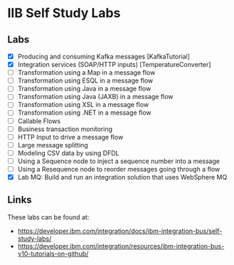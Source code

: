 # IIB Self Study Labs

## Labs

- [x] Producing and consuming Kafka messages [KafkaTutorial]
- [x] Integration services (SOAP/HTTP inputs) [TemperatureConverter]
- [ ] Transformation using a Map in a message flow
- [ ] Transformation using ESQL in a message flow
- [ ] Transformation using Java in a message flow
- [ ] Transformation using Java (JAXB) in a message flow
- [ ] Transformation using XSL in a message flow
- [ ] Transformation using .NET in a message flow
- [ ] Callable Flows
- [ ] Business transaction monitoring
- [ ] HTTP Input to drive a message flow
- [ ] Large message splitting
- [ ] Modeling CSV data by using DFDL
- [ ] Using a Sequence node to inject a sequence number into a message
- [ ] Using a Resequence node to reorder messages going through a flow
- [x] Lab MQ: Build and run an integration solution that uses WebSphere MQ

## Links

These labs can be found at:

- <https://developer.ibm.com/integration/docs/ibm-integration-bus/self-study-labs/>
- <https://developer.ibm.com/integration/resources/ibm-integration-bus-v10-tutorials-on-github/>

